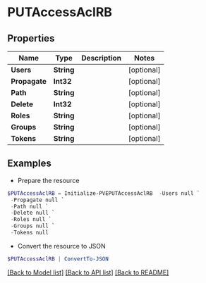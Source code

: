 # PUTAccessAclRB
## Properties

Name | Type | Description | Notes
------------ | ------------- | ------------- | -------------
**Users** | **String** |  | [optional] 
**Propagate** | **Int32** |  | [optional] 
**Path** | **String** |  | [optional] 
**Delete** | **Int32** |  | [optional] 
**Roles** | **String** |  | [optional] 
**Groups** | **String** |  | [optional] 
**Tokens** | **String** |  | [optional] 

## Examples

- Prepare the resource
```powershell
$PUTAccessAclRB = Initialize-PVEPUTAccessAclRB  -Users null `
 -Propagate null `
 -Path null `
 -Delete null `
 -Roles null `
 -Groups null `
 -Tokens null
```

- Convert the resource to JSON
```powershell
$PUTAccessAclRB | ConvertTo-JSON
```

[[Back to Model list]](../README.md#documentation-for-models) [[Back to API list]](../README.md#documentation-for-api-endpoints) [[Back to README]](../README.md)

